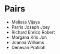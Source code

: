 # Pairs

- Melissa Vijaya
- Parris Joseph Joey
- Richard Enrico Robert
- Morgana Kris Jon
- Joanna Williams
- Denevan Pratiibh
